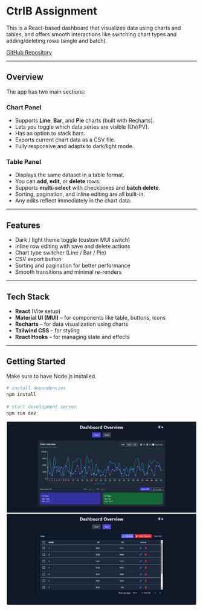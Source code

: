 # CtrlB Assignment

This is a React-based dashboard that visualizes data using charts
and tables, and offers smooth interactions like switching chart types and
adding/deleting rows (single and batch).

[GitHub Repository](https://github.com/lilypandey/ctrlb_assignment)

---

## Overview

The app has two main sections:

### Chart Panel
- Supports **Line**, **Bar**, and **Pie** charts (built with Recharts).
- Lets you toggle which data series are visible (UV/PV).
- Has an option to stack bars.
- Exports current chart data as a CSV file.
- Fully responsive and adapts to dark/light mode.

### Table Panel
- Displays the same dataset in a table format.
- You can **add**, **edit**, or **delete** rows.
- Supports **multi-select** with checkboxes and **batch delete**.
- Sorting, pagination, and inline editing are all built-in.
- Any edits reflect immediately in the chart data.

---

## Features

- Dark / light theme toggle (custom MUI switch)
- Inline row editing with save and delete actions
- Chart type switcher (Line / Bar / Pie)
- CSV export button
- Sorting and pagination for better performance
- Smooth transitions and minimal re-renders

---

## Tech Stack

- **React** (Vite setup)
- **Material UI (MUI)** – for components like table, buttons, icons
- **Recharts** – for data visualization using charts
- **Tailwind CSS** – for styling
- **React Hooks** – for managing state and effects

---

## Getting Started

Make sure to have Node.js installed.

```bash
# install dependencies
npm install

# start development server
npm run dev
```

![Chart Panel](images/chart.png)
![Table Panel](images/table.png)

